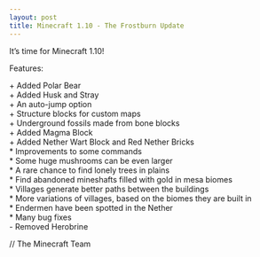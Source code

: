 ```yaml
---
layout: post
title: Minecraft 1.10 - The Frostburn Update
---
```

It’s time for Minecraft 1.10!

Features:

\+ Added Polar Bear<br>
\+ Added Husk and Stray<br>
\+ An auto-jump option<br>
\+ Structure blocks for custom maps<br>
\+ Underground fossils made from bone blocks<br>
\+ Added Magma Block<br>
\+ Added Nether Wart Block and Red Nether Bricks<br>
\* Improvements to some commands<br>
\* Some huge mushrooms can be even larger<br>
\* A rare chance to find lonely trees in plains<br>
\* Find abandoned mineshafts filled with gold in mesa biomes<br>
\* Villages generate better paths between the buildings<br>
\* More variations of villages, based on the biomes they are built in<br>
\* Endermen have been spotted in the Nether<br>
\* Many bug fixes<br>
\- Removed Herobrine<br>

// The Minecraft Team